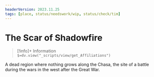 ```yaml
---
headerVersion: 2023.11.25
tags: [place, status/needswork/wip, status/check/tim]
---
```

# The Scar of Shadowfire
>[!info]+ Information  
> `$=dv.view("_scripts/view/get_Affiliations")`


A dead region where nothing grows along the Chasa, the site of a battle during the wars in the west after the Great War.

